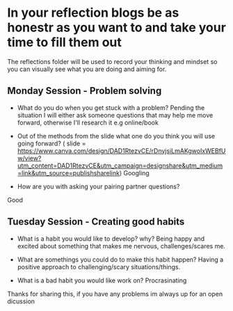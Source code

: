 # In your reflection blogs be as honestr as you want to and take your time to fill them out
The reflections folder will be used to record your thinking and mindset so you can visually see what you are doing and aiming for.


## Monday Session - Problem solving
- What do you do when you get stuck with a problem? Pending the situation I will either ask someone questions that may help me move forward, otherwise I'll research it e.g online/book

- Out of the methods from the slide what one do you think you will use going forward? ( slide = https://www.canva.com/design/DAD1RtezvCE/rDnyjsiLmAKgwoIxWEBfUw/view?utm_content=DAD1RtezvCE&utm_campaign=designshare&utm_medium=link&utm_source=publishsharelink)
Googling
- How are you with asking your pairing partner questions? 

Good

## Tuesday Session - Creating good habits
- What is a habit you would like to develop? why? Being happy and excited about something that makes me nervous, challenges/scares me. 

- What are somethings you could do to make this habit happen?
Having a positive approach to challenging/scary situations/things. 
- What is a bad habit you would like work on? Procrasinating 

Thanks for sharing this, if you have any problems im always up for an open dicussion
